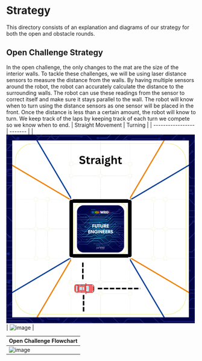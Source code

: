 
Strategy
====

This directory consists of an explanation and diagrams of our strategy for both the open and obstacle rounds.

## Open Challenge Strategy

In the open challenge, the only changes to the mat are the size of the interior walls. To tackle these challenges, we will be using laser distance sensors to measure the distance from the walls. By having multiple sensors around the robot, the robot can accurately calculate the distance to the surrounding walls. The robot can use these readings from the sensor to correct itself and make sure it stays parallel to the wall. The robot will know when to turn using the distance sensors as one sensor will be placed in the front. Once the distance is less than a certain amount, the robot will know to turn. We keep track of the laps by keeping track of each turn we compete so we know when to end.
| Straight Movement | Turning |
| ----------------- | ------- |
| ![Open Challenge Strategy](./Open%20Challenge%20Strat%20Straight.png) | ![image](Turn.png) |

| Open Challenge Flowchart |
| ------------------------ |
| ![image](FlowChart.png) |




